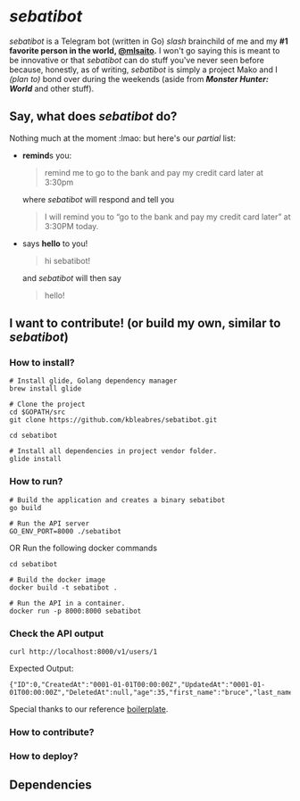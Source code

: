 # *sebatibot*

*sebatibot* is a Telegram bot (written in Go) *slash* brainchild of me and my **#1 favorite person in the world, [@mlsaito](https://github.com/mlsaito).** I won't go saying this is meant to be innovative or that *sebatibot* can do stuff you've never seen before because, honestly, as of writing, *sebatibot* is simply a project Mako and I *(plan to)* bond over during the weekends (aside from *__Monster Hunter: World__* and other stuff).

## Say, what does *sebatibot* do?

Nothing much at the moment :lmao: but here's our *partial* list:
- **remind**s you:

  > remind me to go to the bank and pay my credit card later at 3:30pm

  where *sebatibot* will respond and tell you

  > I will remind you to “go to the bank and pay my credit card later” at 3:30PM today.

- says **hello** to you!

  > hi sebatibot!

  and *sebatibot* will then say

  > hello!

## I want to contribute! (or build my own, similar to *sebatibot*)
### How to install?
```
# Install glide, Golang dependency manager
brew install glide

# Clone the project
cd $GOPATH/src
git clone https://github.com/kbleabres/sebatibot.git

cd sebatibot

# Install all dependencies in project vendor folder.
glide install

```
### How to run?
```
# Build the application and creates a binary sebatibot
go build

# Run the API server
GO_ENV_PORT=8000 ./sebatibot

```

OR Run the following docker commands
```
cd sebatibot

# Build the docker image
docker build -t sebatibot .

# Run the API in a container.
docker run -p 8000:8000 sebatibot
```
### Check the API output
```
curl http://localhost:8000/v1/users/1
```
Expected Output:
```
{"ID":0,"CreatedAt":"0001-01-01T00:00:00Z","UpdatedAt":"0001-01-01T00:00:00Z","DeletedAt":null,"age":35,"first_name":"bruce","last_name":"wayne"}
```

Special thanks to our reference [boilerplate](https://github.com/sjoshi6/go-rest-api-boilerplate).
### How to contribute?
### How to deploy?

## Dependencies

